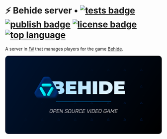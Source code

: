 # ⚡ Behide server • [![tests badge](https://github.com/behide-game/behide-server/actions/workflows/perform-tests.yml/badge.svg)](https://github.com/behide-game/behide-server/actions/workflows/perform-tests.yml) [![publish badge](https://github.com/behide-game/behide-server/actions/workflows/release.yml/badge.svg)](https://github.com/behide-game/behide-server/pkgs/container/behide-server) [![license badge](https://img.shields.io/github/license/behide-game/behide-server.svg)](https://github.com/behide-game/behide-server/blob/main/LICENSE) [![top language](https://img.shields.io/github/languages/top/behide-game/behide-server?color=%23b845fc)](https://fsharp.org/)

A server in [F#](https://fsharp.org/) that manages players for the game [Behide](https://gitlab.com/carne-8/behide).

<img src="./Assets/Presentation card.png"
     alt="Behide, open source video game"
     style="border-radius: 10px" />
